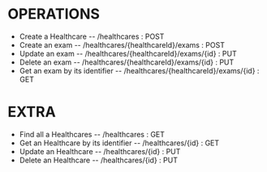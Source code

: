 # OPERATIONS
* Create a Healthcare -- /healthcares : POST
* Create an exam -- /healthcares/{healthcareId}/exams : POST
* Update an exam -- /healthcares/{healthcareId}/exams/{id} : PUT
* Delete an exam -- /healthcares/{healthcareId}/exams/{id} : PUT
* Get an exam by its identifier -- /healthcares/{healthcareId}/exams/{id} : GET

# EXTRA
* Find all a Healthcares -- /healthcares : GET
* Get an Healthcare by its identifier -- /healthcares/{id} : GET
* Update an Healthcare -- /healthcares/{id} : PUT
* Delete an Healthcare -- /healthcares/{id} : PUT
